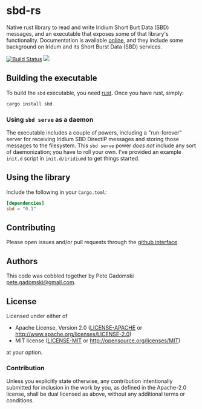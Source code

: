 # sbd-rs

Native rust library to read and write Iridium Short Burt Data (SBD) messages, and an executable that exposes some of that library's functionality.
Documentation is available [online](http://gadomski.github.com/sbd-rs), and they include some background on Iridum and its Short Burst Data (SBD) services.

[![Build Status](https://travis-ci.org/gadomski/sbd-rs.svg?branch=master)](https://travis-ci.org/gadomski/sbd-rs)
[![](http://meritbadge.herokuapp.com/sbd)](https://crates.io/crates/sbd)

## Building the executable

To build the `sbd` executable, you need [rust](https://www.rust-lang.org/downloads.html).
Once you have rust, simply:

```bash
cargo install sbd
```
### Using `sbd serve` as a daemon

The executable includes a couple of powers, including a "run-forever" server for receiving Iridium SBD DirectIP messages and storing those messages to the filesystem.
This `sbd serve` power *does not* include any sort of daemonization; you have to roll your own.
I've provided an example `init.d` script in `init.d/iridiumd` to get things started.

## Using the library

Include the following in your `Cargo.toml`:

```toml
[dependencies]
sbd = "0.1"
```

## Contributing

Please open issues and/or pull requests through the [github interface](https://github.com/gadomski/sbd-rs/issues).

## Authors

This code was cobbled together by Pete Gadomski <pete.gadomski@gmail.com>.

## License

Licensed under either of

 * Apache License, Version 2.0 ([LICENSE-APACHE](LICENSE-APACHE) or http://www.apache.org/licenses/LICENSE-2.0)
 * MIT license ([LICENSE-MIT](LICENSE-MIT) or http://opensource.org/licenses/MIT)

at your option.

### Contribution

Unless you explicitly state otherwise, any contribution intentionally submitted
for inclusion in the work by you, as defined in the Apache-2.0 license, shall be dual licensed as above, without any
additional terms or conditions.
